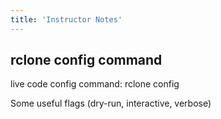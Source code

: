 ```yaml
---
title: 'Instructor Notes'
---
```


## rclone config command

live code config command:  rclone config

Some useful flags (dry-run, interactive, verbose)
